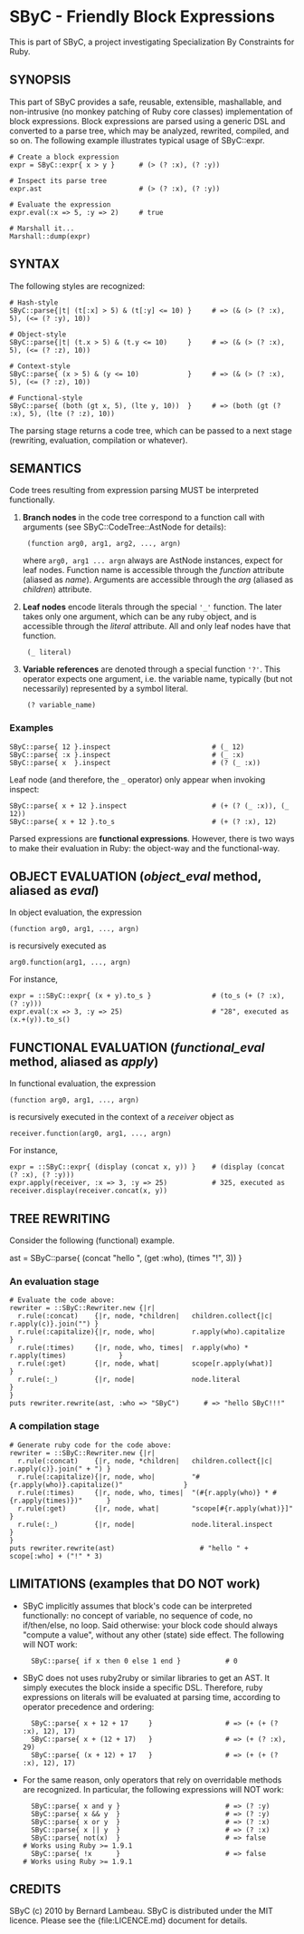 # SByC - Friendly Block Expressions

This is part of SByC, a project investigating Specialization By Constraints for Ruby.

## SYNOPSIS

This part of SByC provides a safe, reusable, extensible, mashallable, and non-intrusive (no monkey patching of Ruby core classes) implementation of block expressions. Block expressions are parsed using a generic DSL and converted to a parse tree, which may be analyzed, rewrited, compiled, and so on. The following example illustrates typical usage of SByC::expr.

    # Create a block expression
    expr = SByC::expr{ x > y }      # (> (? :x), (? :y))
    
    # Inspect its parse tree
    expr.ast                        # (> (? :x), (? :y))
    
    # Evaluate the expression
    expr.eval(:x => 5, :y => 2)     # true
    
    # Marshall it...
    Marshall::dump(expr)

## SYNTAX 

The following styles are recognized:

    # Hash-style
    SByC::parse{|t| (t[:x] > 5) & (t[:y] <= 10) }     # => (& (> (? :x), 5), (<= (? :y), 10))

    # Object-style
    SByC::parse{|t| (t.x > 5) & (t.y <= 10)     }     # => (& (> (? :x), 5), (<= (? :z), 10))

    # Context-style
    SByC::parse{ (x > 5) & (y <= 10)            }     # => (& (> (? :x), 5), (<= (? :z), 10))

    # Functional-style
    SByC::parse{ (both (gt x, 5), (lte y, 10))  }     # => (both (gt (? :x), 5), (lte (? :z), 10))

The parsing stage returns a code tree, which can be passed to a next stage (rewriting, evaluation, compilation or whatever). 

## SEMANTICS

Code trees resulting from expression parsing MUST be interpreted functionally. 

1. **Branch nodes** in the code tree correspond to a function call with arguments (see SByC::CodeTree::AstNode for details):

        (function arg0, arg1, arg2, ..., argn)

    where <code>arg0, arg1 ... argn</code> always are AstNode instances, expect for leaf nodes. Function name is accessible through the  _function_ attribute (aliased as _name_). Arguments are accessible through the _arg_ (aliased as _children_) attribute.

2. **Leaf nodes** encode literals through the special <code>'\_'</code> function. The later takes only one argument, which can be any ruby object, and is accessible through the _literal_ attribute. All and only leaf nodes have that function.

        (_ literal)

3. **Variable references** are denoted through a special function <code>'?'</code>. This operator expects one argument, i.e. the variable name, typically (but not necessarily) represented by a symbol literal.

        (? variable_name)

### Examples  

    SByC::parse{ 12 }.inspect                         # (_ 12)
    SByC::parse{ :x }.inspect                         # (_ :x)
    SByC::parse{ x  }.inspect                         # (? (_ :x))

Leaf node (and therefore, the <code>_</code> operator) only appear when invoking inspect:

    SByC::parse{ x + 12 }.inspect                     # (+ (? (_ :x)), (_ 12))
    SByC::parse{ x + 12 }.to_s                        # (+ (? :x), 12)

Parsed expressions are **functional expressions**. However, there is two ways to make their evaluation in Ruby: the object-way and the functional-way.

## OBJECT EVALUATION (_object_eval_ method, aliased as _eval_)

In object evaluation, the expression

    (function arg0, arg1, ..., argn)
    
is recursively executed as

    arg0.function(arg1, ..., argn)

For instance,

    expr = ::SByC::expr{ (x + y).to_s }               # (to_s (+ (? :x), (? :y)))
    expr.eval(:x => 3, :y => 25)                      # "28", executed as (x.+(y)).to_s()

## FUNCTIONAL EVALUATION (_functional_eval_ method, aliased as _apply_)

In functional evaluation, the expression

    (function arg0, arg1, ..., argn)
    
is recursively executed in the context of a _receiver_ object as 

    receiver.function(arg0, arg1, ..., argn)

For instance,

    expr = ::SByC::expr{ (display (concat x, y)) }    # (display (concat (? :x), (? :y)))
    expr.apply(receiver, :x => 3, :y => 25)           # 325, executed as receiver.display(receiver.concat(x, y))
  
## TREE REWRITING

Consider the following (functional) example. 

  ast = SByC::parse{ (concat "hello ", (get :who), (times "!", 3)) }

### An evaluation stage

    # Evaluate the code above:
    rewriter = ::SByC::Rewriter.new {|r|
      r.rule(:concat)    {|r, node, *children|   children.collect{|c| r.apply(c)}.join("") }  
      r.rule(:capitalize){|r, node, who|         r.apply(who).capitalize                   }
      r.rule(:times)     {|r, node, who, times|  r.apply(who) * r.apply(times)             }
      r.rule(:get)       {|r, node, what|        scope[r.apply(what)]                      }
      r.rule(:_)         {|r, node|              node.literal                              }
    }
    puts rewriter.rewrite(ast, :who => "SByC")      # => "hello SByC!!!"

### A compilation stage  

    # Generate ruby code for the code above:
    rewriter = ::SByC::Rewriter.new {|r|
      r.rule(:concat)    {|r, node, *children|   children.collect{|c| r.apply(c)}.join(" + ") }  
      r.rule(:capitalize){|r, node, who|         "#{r.apply(who)}.capitalize()"               }
      r.rule(:times)     {|r, node, who, times|  "(#{r.apply(who)} * #{r.apply(times)})"      }
      r.rule(:get)       {|r, node, what|        "scope[#{r.apply(what)}]"                    }
      r.rule(:_)         {|r, node|              node.literal.inspect                         }
    }
    puts rewriter.rewrite(ast)                     # "hello " + scope[:who] + ("!" * 3)

## LIMITATIONS (examples that DO NOT work)

* SByC implicitly assumes that block's code can be interpreted functionally: no concept of variable, no sequence of code, no if/then/else, no loop. Said otherwise: your block code should always "compute a value", without any other (state) side effect. The following will NOT work:

        SByC::parse{ if x then 0 else 1 end }           # 0

* SByC does not uses ruby2ruby or similar libraries to get an AST. It simply executes the block inside a specific DSL. Therefore, ruby expressions on literals will be evaluated at parsing time, according to operator precedence and ordering:
  
        SByC::parse{ x + 12 + 17     }                  # => (+ (+ (? :x), 12), 17)
        SByC::parse{ x + (12 + 17)   }                  # => (+ (? :x), 29)
        SByC::parse{ (x + 12) + 17   }                  # => (+ (+ (? :x), 12), 17)

* For the same reason, only operators that rely on overridable methods are recognized. In particular, the following expressions will NOT work:

        SByC::parse{ x and y }                          # => (? :y)
        SByC::parse{ x && y  }                          # => (? :y)
        SByC::parse{ x or y  }                          # => (? :x)
        SByC::parse{ x || y  }                          # => (? :x)
        SByC::parse{ not(x)  }                          # => false          # Works using Ruby >= 1.9.1
        SByC::parse{ !x      }                          # => false          # Works using Ruby >= 1.9.1

## CREDITS

SByC (c) 2010 by Bernard Lambeau. SByC is distributed under the MIT licence. Please see the {file:LICENCE.md} document for details.